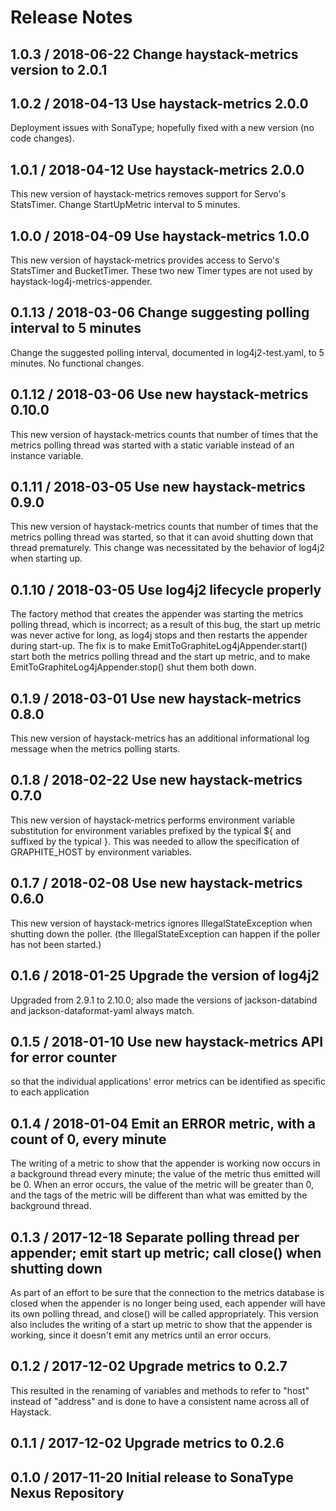 # Release Notes

## 1.0.3 / 2018-06-22 Change haystack-metrics version to 2.0.1

## 1.0.2 / 2018-04-13 Use haystack-metrics 2.0.0
Deployment issues with SonaType; hopefully fixed with a new version (no code changes).

## 1.0.1 / 2018-04-12 Use haystack-metrics 2.0.0
This new version of haystack-metrics removes support for Servo's StatsTimer.
Change StartUpMetric interval to 5 minutes.

## 1.0.0 / 2018-04-09 Use haystack-metrics 1.0.0
This new version of haystack-metrics provides access to Servo's StatsTimer and BucketTimer. These two new Timer types
are not used by haystack-log4j-metrics-appender.

## 0.1.13 / 2018-03-06 Change suggesting polling interval to 5 minutes
Change the suggested polling interval, documented in log4j2-test.yaml, to 5 minutes. No functional changes.

## 0.1.12 / 2018-03-06 Use new haystack-metrics 0.10.0
This new version of haystack-metrics counts that number of times that the metrics polling thread was started
with a static variable instead of an instance variable.

## 0.1.11 / 2018-03-05 Use new haystack-metrics 0.9.0
This new version of haystack-metrics counts that number of times that the metrics polling thread was started, so that it
can avoid shutting down that thread prematurely. This change was necessitated by the behavior of log4j2 when starting
up.

## 0.1.10 / 2018-03-05 Use log4j2 lifecycle properly
The factory method that creates the appender was starting the metrics polling thread, which is incorrect; as a result of
this bug, the start up metric was never active for long, as log4j stops and then restarts the appender during start-up.
The fix is to make EmitToGraphiteLog4jAppender.start() start both the metrics polling thread and the start up metric,
and to make EmitToGraphiteLog4jAppender.stop() shut them both down.

## 0.1.9 / 2018-03-01 Use new haystack-metrics 0.8.0
This new version of haystack-metrics has an additional informational log message when the metrics polling starts.

## 0.1.8 / 2018-02-22 Use new haystack-metrics 0.7.0
This new version of haystack-metrics performs environment variable substitution for environment variables prefixed by
the typical ${ and suffixed by the typical }. This was needed to allow the specification of GRAPHITE_HOST by
environment variables.

## 0.1.7 / 2018-02-08 Use new haystack-metrics 0.6.0
This new version of haystack-metrics ignores IllegalStateException when shutting down the poller.
(the IllegalStateException can happen if the poller has not been started.)

## 0.1.6 / 2018-01-25 Upgrade the version of log4j2
Upgraded from 2.9.1 to 2.10.0; also made the versions of jackson-databind and jackson-dataformat-yaml always match.

## 0.1.5 / 2018-01-10 Use new haystack-metrics API for error counter
so that the individual applications' error metrics can be identified as specific to each application

## 0.1.4 / 2018-01-04 Emit an ERROR metric, with a count of 0, every minute
The writing of a metric to show that the appender is working now occurs in a background thread every minute;
the value of the metric thus emitted will be 0. When an error occurs, the value of the metric will be greater than 0,
and the tags of the metric will be different than what was emitted by the background thread.

## 0.1.3 / 2017-12-18 Separate polling thread per appender; emit start up metric; call close() when shutting down
As part of an effort to be sure that the connection to the metrics database is closed when the appender is
no longer being used, each appender will have its own polling thread, and close() will be called appropriately.
This version also includes the writing of a start up metric to show that the appender is working, since it
doesn't emit any metrics until an error occurs.

## 0.1.2 / 2017-12-02 Upgrade metrics to 0.2.7
This resulted in the renaming of variables and methods to refer to "host" instead of "address"
and is done to have a consistent name across all of Haystack.

## 0.1.1 / 2017-12-02 Upgrade metrics to 0.2.6

## 0.1.0 / 2017-11-20 Initial release to SonaType Nexus Repository
